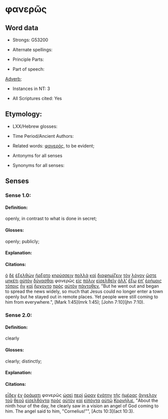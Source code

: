 # φανερῶς

<!-- Status: S2=NeedsFinalCheck -->
<!-- Lexica used for edits: BDAG, FFM, LN, A-S -->

## Word data

* Strongs: G53200

* Alternate spellings:


* Principle Parts: 

* Part of speech: 

[Adverb](http://ugg.readthedocs.io/en/latest/adverb.html); 

* Instances in NT: 3

* All Scriptures cited: Yes

## Etymology: 

* LXX/Hebrew glosses: 

* Time Period/Ancient Authors: 

* Related words: [φανερός](../G53180/01.md), to be evident;

* Antonyms for all senses

* Synonyms for all senses: 

## Senses 

### Sense 1.0:

#### Definition: 

openly, in contrast to what is done in secret;

#### Glosses:

openly; publicly;

#### Explanation:

#### Citations:

[ὁ](../G35880/01.md) [δὲ](../G11610/01.md) [ἐξελθὼν](../G18310/01.md) [ἤρξατο](../G99999/01.md) [κηρύσσειν](../G27840/01.md) [πολλὰ](../G41830/01.md) [καὶ](../G25320/01.md) [διαφημίζειν](../G13100/01.md) [τὸν](../G35880/01.md) [λόγον](../G30560/01.md) [ὥστε](../G56200/01.md) [μηκέτι](../G33710/01.md) [αὐτὸν](../G08460/01.md) [δύνασθαι](../G14100/01.md) φανερῶς [εἰς](../G15190/01.md) [πόλιν](../G41720/01.md) [εἰσελθεῖν](../G15250/01.md) [ἀλλ’](../G02350/01.md) [ἔξω](../G18540/01.md) [ἐπ’](../G19090/01.md) [ἐρήμοις](../G20480/01.md) [τόποις](../G51170/01.md) [ἦν](../G99999/01.md) [καὶ](../G25320/01.md) [ἤρχοντο](../G20640/01.md) [πρὸς](../G43140/01.md) [αὐτὸν](../G08460/01.md) [πάντοθεν](../G38400/01.md), "But he went out and began to spread the news widely, so much that Jesus could no longer enter a town openly but he stayed out in remote places. Yet people were still coming to him from everywhere.", [Mark 1:45](mrk 1:45); [John 7:10](jhn 7:10).  

### Sense 2.0:

#### Definition: 

clearly

#### Glosses:

clearly; distinctly;

#### Explanation:

#### Citations:

[εἶδεν](../G37080/01.md) [ἐν](../G17220/01.md) [ὁράματι](../G37050/01.md) φανερῶς [ὡσεὶ](../G56160/01.md) [περὶ](../G40120/01.md) [ὥραν](../G56100/01.md) [ἐνάτην](../G17660/01.md) [τῆς](../G35880/01.md) [ἡμέρας](../G22500/01.md) [ἄγγελον](../G00320/01.md) [τοῦ](../G35880/01.md) [θεοῦ](../G23160/01.md) [εἰσελθόντα](../G15250/01.md) [πρὸς](../G43140/01.md) [αὐτὸν](../G08460/01.md) [καὶ](../G25320/01.md) [εἰπόντα](../G30040/01.md) [αὐτῷ](../G08460/01.md) [Κορνήλιε](../G28830/01.md), "About the ninth hour of the day, he clearly saw in a vision an angel of God coming to him. The angel said to him, "Cornelius!"", [Acts 10:3](act 10:3).  

